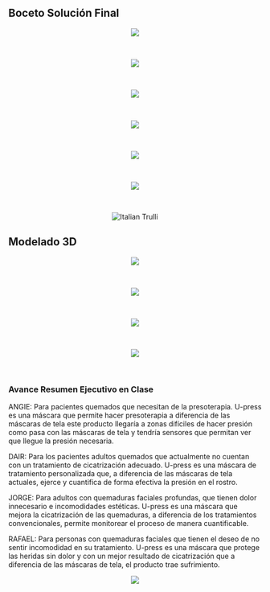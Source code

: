 

<h2> Boceto Solución Final </h2>
<center>
  <p><img src="img/IMG-2404.jpg"><p><br>
  <p><img src="img/IMG-2405.jpg"><p><br>
  <p><img src="img/IMG-2408.jpg"><p><br>
  <p><img src="img/IMG-2409.jpg"><p><br>
   <p><img src="img/IMG-2412 (1).jpg"><p><br>
  
  <p><img src="http://i63.tinypic.com/59sb4j.jpg"><p><br>
  <p><img src="http://i66.tinypic.com/hs2kk4.jpg" alt="Italian Trulli"><p>
</center>

<h2> Modelado 3D </h2>
<center>
   <p><img src="img/gordon1.png"><p><br>
  <p><img src="img/gordon2.png"><p><br>
   <p><img src="img/gordon3.png"><p><br>
  <p><img src="img/gordon4.png"><p><br>
</center>
    
<h3>Avance Resumen Ejecutivo en Clase</h3>
<p>ANGIE: Para pacientes quemados que necesitan de la presoterapia. U-press es una máscara que permite hacer presoterapia a diferencia de las máscaras de tela este producto llegaría a zonas difíciles de hacer presión como pasa con las máscaras de tela y tendría sensores que permitan ver que llegue la presión necesaria.</p>
<p>DAIR: Para los pacientes adultos quemados que actualmente no cuentan con un tratamiento de cicatrización adecuado. U-press es una máscara de tratamiento personalizada que, a diferencia de las máscaras de tela actuales, ejerce y cuantifica de forma efectiva la presión en el rostro.</p>
<p>JORGE: Para adultos con quemaduras faciales profundas, que tienen dolor innecesario e incomodidades estéticas. U-press es una máscara que mejora la cicatrización de las quemaduras, a diferencia de los tratamientos convencionales, permite monitorear el proceso de manera cuantificable.</p>
<p>RAFAEL: Para personas con quemaduras faciales que tienen el deseo de no sentir incomodidad en su tratamiento. U-press es una máscara que protege las heridas sin dolor y con un mejor resultado de cicatrización que a diferencia de las máscaras de tela, el producto trae sufrimiento.</p>
<a href="semana6.html"> <p align="center"><img src="img/semana6.png"><p></a> 
